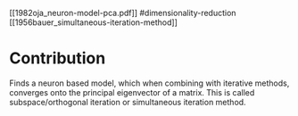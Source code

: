 [[1982oja_neuron-model-pca.pdf]]
#dimensionality-reduction
[[1956bauer_simultaneous-iteration-method]]

# Contribution 

   Finds a neuron based model, which when combining with iterative methods, converges onto the principal eigenvector of a matrix. This is called subspace/orthogonal iteration or simultaneous iteration method.  
